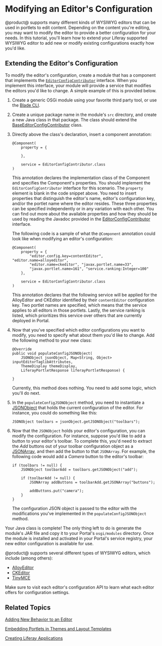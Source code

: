 # Modifying an Editor's Configuration [](id=modifying-an-editors-configuration)

@product@ supports many different kinds of WYSIWYG editors that can be used in
portlets to edit content. Depending on the content you're editing, you may want
to modify the editor to provide a better configuration for your needs. In this
tutorial, you'll learn how to extend your Liferay supported WYSIWYG editor to
add new or modify existing configurations exactly how you'd like.

## Extending the Editor's Configuration [](id=extending-the-editors-configuration)

To modify the editor's configuration, create a module that has a component that
implements the
[`EditorConfigContributor`](https://github.com/liferay/liferay-portal/blob/master/portal-service/src/com/liferay/portal/kernel/editor/configuration/EditorConfigContributor.java)
interface. When you implement this interface, your module will provide a service
that modifies the editors you'd like to change. A simple example of this is
provided below.

1.  Create a generic OSGi module using your favorite third party tool, or use the
    [Blade CLI](/develop/tutorials/-/knowledge_base/7-0/blade-cli).

2.  Create a unique package name in the module's `src` directory, and create a
    new Java class in that package. The class should extend the
    [BaseEditorConfigContributor](https://github.com/liferay/liferay-portal/blob/master/portal-kernel/src/com/liferay/portal/kernel/editor/configuration/BaseEditorConfigContributor.java)
    class.

3.  Directly above the class's declaration, insert a component annotation:

        @Component(
            property = {

            },

            service = EditorConfigContributor.class
        )

    This annotation declares the implementation class of the Component and
    specifies the Component's properties. You should implement the
    `EditorConfigContributor` interface for this scenario. The `property`
    element is blank in the code snippet above. You need to insert properties
    that distinguish the editor's name, editor's configuration key, and/or the
    portlet name where the editor resides. These three properties can be
    specified independently or in any variation with each other. You can find
    out more about the available properties and how they should be used by
    reading the Javadoc provided in the
    [EditorConfigContributor](https://github.com/liferay/liferay-portal/blob/master/portal-kernel/src/com/liferay/portal/kernel/editor/configuration/EditorConfigContributor.java)
    interface.

    <!-- Change the Javadoc link above to the Javadoc listed on
    docs.liferay.com, when 7.0 Javadoc is available. -Cody -->

    The following code is a sample of what the `@Component` annotation could
    look like when modifying an editor's configuration:

        @Component(
            property = {
                "editor.config.key=contentEditor", "editor.name=alloyeditor",
                "editor.name=ckeditor", "javax.portlet.name=33",
                "javax.portlet.name=161", "service.ranking:Integer=100"
            },
			
            service = EditorConfigContributor.class
        )

    This annotation declares that the following service will be applied for the
    AlloyEditor and CKEditor identified by their `contentEditor` configuration
    key. Two portlet names are specified, which means that the service applies
    to all editors in those portlets. Lastly, the service ranking is listed,
    which prioritizes this service over others that are currently deployed in
    Portal.

4.  Now that you've specified which editor configurations you want to modify, you
    need to specify what about them you'd like to change. Add the following
    method to your new class:

        @Override
        public void populateConfigJSONObject(
            JSONObject jsonObject, Map<String, Object> inputEditorTaglibAttributes,
            ThemeDisplay themeDisplay,
            LiferayPortletResponse liferayPortletResponse) {

        }

    Currently, this method does nothing. You need to add some logic, which
    you'll do next.

5.  In the `populateConfigJSONObject` method, you need to instantiate a
    [JSONObject](https://github.com/liferay/liferay-portal/blob/master/portal-kernel/src/com/liferay/portal/kernel/json/JSONObject.java)
    that holds the current configuration of the editor. For instance, you could
    do something like this:

        JSONObject toolbars = jsonObject.getJSONObject("toolbars");

6.  Now that the `JSONObject` holds your editor's configuration, you can modify
    the configuration. For instance, suppose you'd like to add a button to your
    editor's toolbar. To complete this, you'd need to extract the *Add* buttons
    out of your toolbar configuration object as a
    [JSONArray](https://github.com/liferay/liferay-portal/blob/master/portal-kernel/src/com/liferay/portal/kernel/json/JSONArray.java),
    and then add the button to that `JSONArray`. For example, the following code 
    would add a *Camera* button to the editor's toolbar:

        if (toolbars != null) {
            JSONObject toolbarAdd = toolbars.getJSONObject("add");

            if (toolbarAdd != null) {
                JSONArray addButtons = toolbarAdd.getJSONArray("buttons");

                addButtons.put("camera");
            }
        }

    The configuration JSON object is passed to the editor with the modifications
    you've implemented in the `populateConfigJSONObject` method.

Your Java class is complete! The only thing left to do is generate the module's
JAR file and copy it to your Portal's `osgi/modules` directory. Once the module
is installed and activated in your Portal's service registry, your new editor
configuration is available for use.

@product@ supports several different types of WYSIWYG editors, which include
(among others):

- [AlloyEditor](http://alloyeditor.com/api/)
- [CKEditor](http://docs.ckeditor.com/#!/api/CKEDITOR.config)
- [TinyMCE](http://www.tinymce.com/wiki.php/Configuration)

Make sure to visit each editor's configuration API to learn what each editor
offers for configuration settings.

## Related Topics [](id=related-topics)

[Adding New Behavior to an Editor](/develop/tutorials/-/knowledge_base/7-0/adding-new-behavior-to-an-editor)

[Embedding Portlets in Themes and Layout Templates](/develop/tutorials/-/knowledge_base/7-0/embedding-portlets-in-themes-and-layout-templates)

[Creating Liferay Applications](/develop/tutorials/-/knowledge_base/7-0/creating-liferay-applications)
